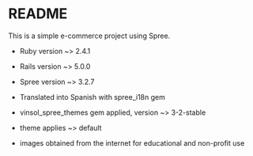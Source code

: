 # README

This is a simple e-commerce project using Spree.


* Ruby version ~> 2.4.1

* Rails version ~> 5.0.0

* Spree version ~> 3.2.7

* Translated into Spanish with spree_i18n gem

* vinsol_spree_themes gem applied, version ~> 3-2-stable

* theme applies ~> default

* images obtained from the internet for educational and non-profit use
